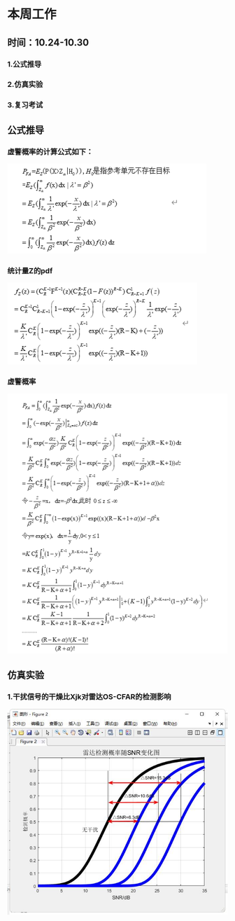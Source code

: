 # 本周工作
## 时间：10.24-10.30
### 1.公式推导
### 2.仿真实验
### 3.复习考试

## 公式推导
### 虚警概率的计算公式如下：
![虚警概率](1.png )
### 统计量Z的pdf
![统计量Z的概率密度函数](2.png )
### 虚警概率
![最后的虚警概率](3.png )


## 仿真实验
### 1.干扰信号的干燥比Xjk对雷达OS-CFAR的检测影响
![仿真1](4.jpg )

